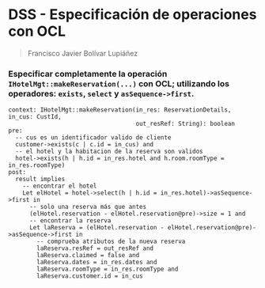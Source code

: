 # DSS - Especificación de operaciones con OCL

> Francisco Javier Bolívar Lupiáñez

### Especificar completamente la operación `IHotelMgt::makeReservation(...)` con OCL; utilizando los operadores: `exists`, `select` y `asSequence->first`.

```
context: IHotelMgt::makeReservation(in_res: ReservationDetails, in_cus: CustId,
                                    out_resRef: String): boolean
pre:
  -- cus es un identificador valido de cliente
  customer->exists(c | c.id = in_cus) and
  -- el hotel y la habitacion de la reserva son validos
  hotel->exists(h | h.id = in_res.hotel and h.room.roomType = in_res.roomType)
post:
  result implies
    -- encontrar el hotel
    Let elHotel = hotel->select(h | h.id = in_res.hotel)->asSequence->first in
      -- solo una reserva más que antes
      (elHotel.reservation - elHotel.reservation@pre)->size = 1 and
      -- encontrar la reserva
      Let laReserva = (elHotel.reservation - elHotel.reservation@pre)->asSequence->first in
        -- comprueba atributos de la nueva reserva
        laReserva.resRef = out_resRef and
        laReserva.claimed = false and
        laReserva.dates = in_res.dates and
        laReserva.roomType = in_res.roomType and
        laReserva.customer.id = in_cus
```
